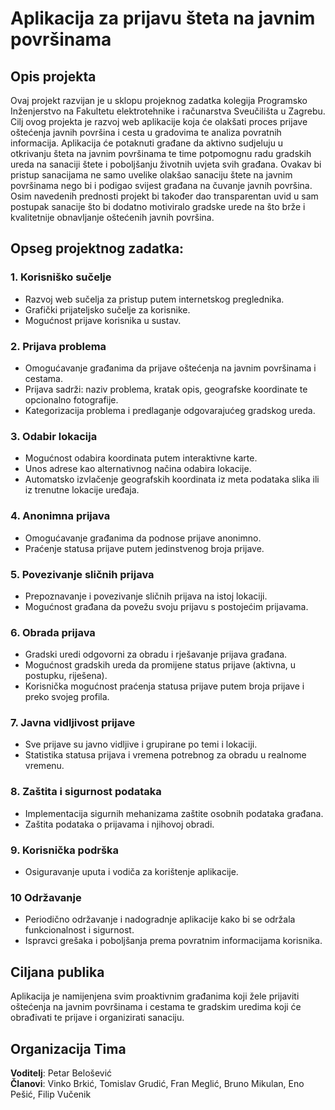 # Aplikacija za prijavu šteta na javnim površinama
## Opis projekta
Ovaj projekt razvijan je u sklopu projeknog zadatka kolegija Programsko Inženjerstvo na Fakultetu elektrotehnike i računarstva Sveučilišta u Zagrebu. Cilj ovog projekta je razvoj web aplikacije koja će olakšati proces prijave oštećenja javnih površina i cesta u gradovima te analiza povratnih informacija. Aplikacija će potaknuti građane da 
aktivno sudjeluju u otkrivanju šteta na javnim površinama te time potpomognu radu gradskih ureda na sanaciji štete i poboljšanju životnih uvjeta svih građana. Ovakav bi pristup sanacijama ne samo uvelike olakšao sanaciju štete na javnim površinama nego bi i podigao svijest građana na čuvanje javnih površina. Osim navedenih prednosti projekt bi također dao transparentan uvid u sam postupak sanacije što bi dodatno motiviralo gradske urede na što brže i kvalitetnije obnavljanje oštećenih javnih površina.
## Opseg projektnog zadatka:
### 1. Korisniško sučelje
- Razvoj web sučelja za pristup putem internetskog preglednika.
- Grafički prijateljsko sučelje za korisnike.
- Mogućnost prijave korisnika u sustav.
### 2. Prijava problema
- Omogućavanje građanima da prijave oštećenja na javnim površinama i cestama.
- Prijava sadrži: naziv problema, kratak opis, geografske koordinate te opcionalno fotografije.
- Kategorizacija problema i predlaganje odgovarajućeg gradskog ureda.
### 3. Odabir lokacija
- Mogućnost odabira koordinata putem interaktivne karte.
- Unos adrese kao alternativnog načina odabira lokacije.
- Automatsko izvlačenje geografskih koordinata iz meta podataka slika ili iz trenutne lokacije uređaja.
### 4. Anonimna prijava
- Omogućavanje građanima da podnose prijave anonimno.
- Praćenje statusa prijave putem jedinstvenog broja prijave.
### 5. Povezivanje sličnih prijava
- Prepoznavanje i povezivanje sličnih prijava na istoj lokaciji.
- Mogućnost građana da povežu svoju prijavu s postojećim prijavama.
### 6. Obrada prijava
- Gradski uredi odgovorni za obradu i rješavanje prijava građana.
- Mogućnost gradskih ureda da promijene status prijave (aktivna, u postupku, riješena).
- Korisnička mogućnost praćenja statusa prijave putem broja prijave i preko svojeg profila.
### 7. Javna vidljivost prijave
- Sve prijave su javno vidljive i grupirane po temi i lokaciji.
- Statistika statusa prijava i vremena potrebnog za obradu u realnome vremenu.
### 8. Zaštita i sigurnost podataka
- Implementacija sigurnih mehanizama zaštite osobnih podataka građana.
- Zaštita podataka o prijavama i njihovoj obradi.
### 9. Korisnička podrška
- Osiguravanje uputa i vodiča za korištenje aplikacije.
### 10 Održavanje
- Periodično održavanje i nadogradnje aplikacije kako bi se održala funkcionalnost i sigurnost.
- Ispravci grešaka i poboljšanja prema povratnim informacijama korisnika.
## Ciljana publika
Aplikacija je namijenjena svim proaktivnim građanima koji žele prijaviti oštećenja na javnim površinama i cestama te gradskim uredima koji će obrađivati te prijave i organizirati sanaciju.

## Organizacija Tima
**Voditelj**: Petar Belošević <br>
**Članovi**: Vinko Brkić, Tomislav Grudić, Fran Meglić, Bruno Mikulan, Eno Pešić, Filip Vučenik
